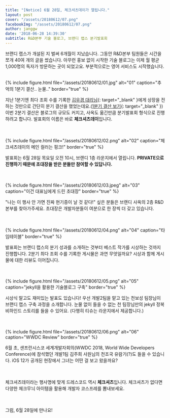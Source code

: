 ```yaml
---
title: "[Notice] 6월 28일, 체크셔츠데이가 열립니다."
layout: post
cover: "/assets/20180612/07.png"
facebookImg: "/assets/20180612/07.png"
author: janggw
date: '2018-06-28 14:39:30'
subtitle: R&D본부 기술 블로그, 브랜디 랩스 분기발표회
---
```


브랜디 랩스가 개설된 지 벌써 6개월이 지났습니다. 그동안 R&D본부 팀원들은 시간을 쪼개 40여 개의 글을 썼습니다. 아무런 홍보 없이 시작한 기술 블로그는 이제 월 평균 1,000명의 독자가 방문하는 곳이 되었고요. 부분적으로는 영어 서비스도 시작했습니다. <br><br> 

{% include figure.html file="/assets/20180612/01.jpg" alt="01" caption="추억의 1분기 결산.. 눈물.." border="true" %}<br>

지난 1분기엔 최다 조회 수를 기록한 [김우경 대리님](http://labs.brandi.co.kr/authors/kimwk){: target="_blank" }에게 상장을 전하는 것만으로 간단히 분기 결산을 했었는데요.([1분기 결산 보기](http://labs.brandi.co.kr/2018/04/04/janggw.html){: target="_blank" })이번 2분기 결산은 블로그의 규모도 커지고, 사옥도 옮긴만큼 분기발표회 형식으로 진행하려고 합니다. 발표회의 이름은 바로 **체크셔츠데이**입니다.<br><br><br>

{% include figure.html file="/assets/20180612/02.png" alt="02" caption="체크셔츠데이의 메인 컬러는 핑크!" border="true" %}<br>

발표회는 6월 28일 목요일 오전 10시, 브랜디 1층 라운지에서 열립니다. **PRIVATE으로 진행하기 때문에 초대장을 받은 분들만 참여할 수 있답니다.** <br><br><br>

{% include figure.html file="/assets/20180612/03.jpeg" alt="03" caption="이건 대표님에게 드린 초대장" border="true" %}<br>

"나는 이 행사 안 가면 진짜 현기증이 날 것 같다!" 싶은 분들은 브랜디 사옥의 2층 R&D본부를 찾아가주세요. 초대장은 개발자분들이 여분으로 한 장씩 더 갖고 있습니다.<br><br><br>

{% include figure.html file="/assets/20180612/04.png" alt="04" caption="타임테이블" border="true" %}<br>

발표회는 브랜디 랩스의 분기 성과를 소개하는 것부터 베스트 작가를 시상하는 것까지 진행합니다. 2분기 최다 조회 수를 기록한 게시물은 과연 무엇일까요? 시상과 함께 게시물에 대한 리뷰도 이어집니다.<br><br><br>

{% include figure.html file="/assets/20180612/05.png" alt="05" caption="jekyll을 활용한 기술블로그 구축" border="true" %}<br>

시상식 말고도 재미있는 발표도 있습니다! 우선 개발2팀을 맡고 있는 천보성 팀장님이 브랜디 랩스 구축 과정을 소개합니다. 눈물 없이 들을 수 없는 천 팀장님만의 jekyll 정복 비하인드 스토리를 들을 수 있어요. (다행히 티슈는 라운지에서 제공합니다.)<br><br><br>

{% include figure.html file="/assets/20180612/06.png" alt="06" caption="WWDC Review" border="true" %}<br>

6월 초, 샌프란시스코 세계개발자회의(WWDC 2018, World Wide Developers Conference)에 참석했던 개발1팀 김주희 사원님의 천조국 유람기(?)도 들을 수 있습니다. iOS 12가 공개된 현장에서 그녀는 어떤 걸 보고 왔을까요?<br><br><br>

체크셔츠데이라는 행사명에 맞게 드레스코드 역시 **체크셔츠**입니다. 체크셔츠가 없다면 다양한 체크무늬 아이템을 활용해 개발자 코스프레를 뽐내보세요.<br><br><br>

그럼, 6월 28일에 만나요! <br><br>